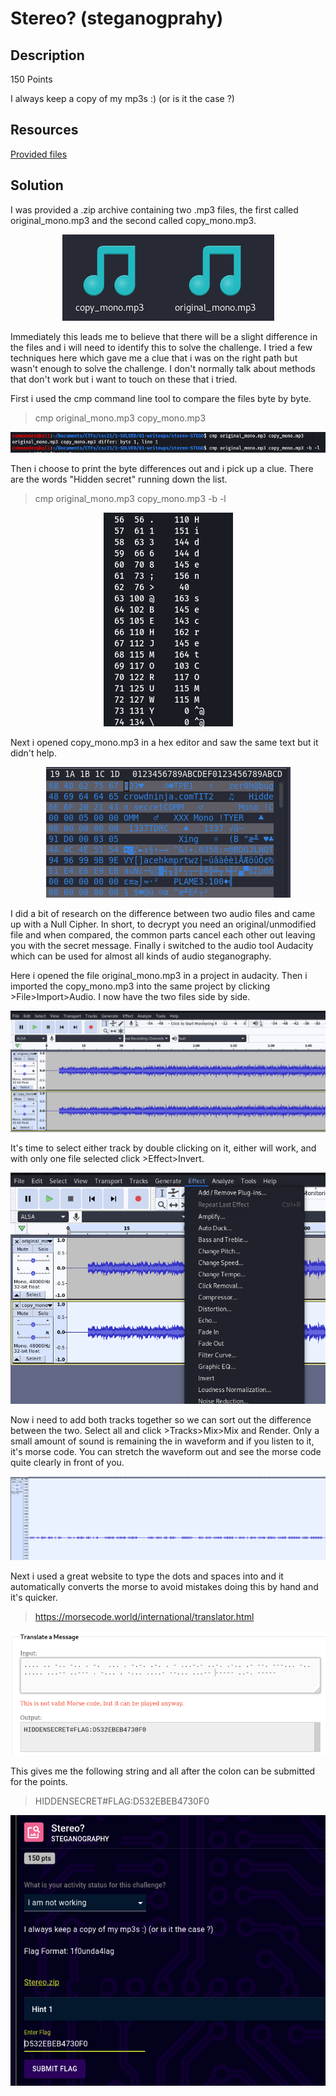 # Stereo? (steganogprahy) 

## Description

150 Points

I always keep a copy of my mp3s :) (or is it the case ?)

## Resources

[Provided files]()

## Solution

I was provided a .zip archive containing two .mp3 files, the first called original_mono.mp3 and the second called copy_mono.mp3. 
<p align="center"><img src="_images/1files.png"></p>

Immediately this leads me to believe that there will be a slight difference in the files and i will need to identify this to solve the challenge. I tried a few techniques here which gave me a clue that i was on the right path but wasn't enough to solve the challenge. I don't normally talk about methods that don't work but i want to touch on these that i tried.

First i used the cmp command line tool to compare the files byte by byte.
>cmp original_mono.mp3 copy_mono.mp3
<p align="center"><img src="_images/2cmpCommand.png"></p>

Then i choose to print the byte differences out and i pick up a clue. There are the words "Hidden secret" running down the list.
>cmp original_mono.mp3 copy_mono.mp3 -b -l
<p align="center"><img src="_images/3cmp.png"></p>

Next i opened copy_mono.mp3 in a hex editor and saw the same text but it didn't help.
<p align="center"><img src="_images/4hex.png"></p>

I did a bit of research on the difference between two audio files and came up with a Null Cipher. In short, to decrypt you need an original/unmodified file and when compared, the common parts cancel each other out leaving you with the secret message. Finally i switched to the audio tool Audacity which can be used for almost all kinds of audio steganography.

Here i opened the file original_mono.mp3 in a project in audacity. Then i imported the copy_mono.mp3 into the same project by clicking >File>Import>Audio. I now have the two files side by side.  
<p align="center"><img src="_images/5audacity.png"></p>

It's time to select either track by double clicking on it, either will work, and with only one file selected click >Effect>Invert.
<p align="center"><img src="_images/6invert.png"></p>

Now i need to add both tracks together so we can sort out the difference between the two. Select all and click >Tracks>Mix>Mix and Render. Only a small amount of sound is remaining the in waveform and if you listen to it, it's morse code. You can stretch the waveform out and see the morse code quite clearly in front of you.
<p align="center"><img src="_images/7morse.png"></p>

Next i used a great website to type the dots and spaces into and it automatically converts the morse to avoid mistakes doing this by hand and it's quicker.
>https://morsecode.world/international/translator.html
<p align="center"><img src="_images/8flagDecoded.png"></p>

This gives me the following string and all after the colon can be submitted for the points.
>HIDDENSECRET#FLAG:D532EBEB4730F0
<p align="center"><img src="_images/9profit.png"></p>
